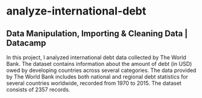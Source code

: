 # analyze-international-debt
## Data Manipulation, Importing &amp; Cleaning Data | Datacamp

In this project, I analyzed international debt data collected by The World Bank. The dataset contains information about the amount of debt (in USD) owed by developing countries across several categories. The data provided by The World Bank includes both national and regional debt statistics for several countries worldwide, recorded from 1970 to 2015. The dataset consists of 2357 records.
